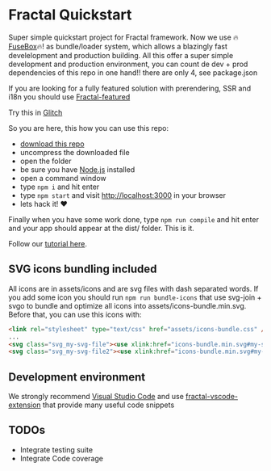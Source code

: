 # Fractal Quickstart

Super simple quickstart project for Fractal framework. Now we use :fire:[FuseBox](https://github.com/fuse-box/fuse-box):fire:! as bundle/loader system, which allows a blazingly fast develelopment and production building. All this offer a super simple development and production environment, you can count de dev + prod dependencies of this repo in one hand!! there are only 4, see package.json

If you are looking for a fully featured solution with prerendering, SSR and i18n you should use [Fractal-featured](https://github.com/FractalBlocks/Fractal-quickstart/Fractal-featured)

Try this in [Glitch](https://glitch.com/edit/#!/tree-tank)

So you are here, this how you can use this repo:

- [download this repo](https://github.com/FractalBlocks/Fractal-quickstart/archive/master.zip)
- uncompress the downloaded file
- open the folder
- be sure you have [Node.js](https://nodejs.org/en/) installed
- open a command window
- type `npm i` and hit enter
- type `npm start` and visit [http://localhost:3000](http://localhost:3000) in your browser
- lets hack it! :heart:

Finally when you have some work done, type `npm run compile` and hit enter and your app should appear at the dist/ folder. This is it.

Follow our [tutorial here](https://github.com/FractalBlocks/Fractal/blob/master/docs/tutorial/readme.md).

## SVG icons bundling included

All icons are in assets/icons and are svg files with dash separated words. If you add some icon you should run `npm run bundle-icons` that use svg-join + svgo to bundle and optimize all icons into assets/icons-bundle.min.svg. Before that, you can use this icons with:

```html
<link rel="stylesheet" type="text/css" href="assets/icons-bundle.css" />
...
<svg class="svg_my-svg-file"><use xlink:href="icons-bundle.min.svg#my-svg-file"></svg>
<svg class="svg_my-svg-file2"><use xlink:href="icons-bundle.min.svg#my-svg-file2"></svg>
```

## Development environment

We strongly recommend [Visual Studio Code](https://code.visualstudio.com/) and use [fractal-vscode-extension](https://marketplace.visualstudio.com/items?itemName=carloslfu.fractal-vscode-extension) that provide many useful code snippets

## TODOs

- Integrate testing suite
- Integrate Code coverage
